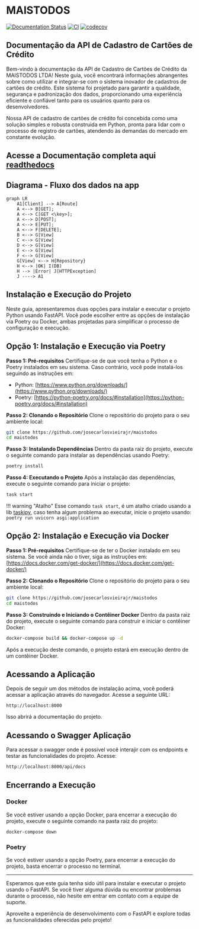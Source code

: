 # MAISTODOS

[![Documentation Status](https://readthedocs.org/projects/maistodos/badge/?version=latest)](https://maistodos.readthedocs.io/pt/latest/?badge=latest)
[![CI](https://github.com/josecarlosvieirajr/maistodos/actions/workflows/ci.yml/badge.svg)](https://github.com/josecarlosvieirajr/maistodos/actions/workflows/ci.yml)
[![codecov](https://codecov.io/gh/josecarlosvieirajr/maistodos/graph/badge.svg?token=KAMFN9ZLCD)](https://codecov.io/gh/josecarlosvieirajr/maistodos)

## Documentação da API de Cadastro de Cartões de Crédito

Bem-vindo à documentação da API de Cadastro de Cartões de Crédito da MAISTODOS LTDA! Neste guia, você encontrará informações abrangentes sobre como utilizar e integrar-se com o sistema inovador de cadastros de cartões de crédito. Este sistema foi projetado para garantir a qualidade, segurança e padronização dos dados, proporcionando uma experiência eficiente e confiável tanto para os usuários quanto para os desenvolvedores.

Nossa API de cadastro de cartões de crédito foi concebida como uma solução simples e robusta construida em Python, pronta para lidar com o processo de registro de cartões, atendendo às demandas do mercado em constante evolução. 

## **Acesse a Documentação completa aqui [readthedocs](https://maistodos.readthedocs.io/pt/latest/)**

## Diagrama - Fluxo dos dados na app

```mermaid
graph LR
    A1[Client] --> A[Route]
    A <--> B[GET];
    A <--> C[GET <\key>];
    A <--> D[POST];
    A <--> E[PUT];
    A <--> F[DELETE];
    B <--> G[View]
    C <--> G[View]
    D <--> G[View]
    E <--> G[View]
    F <--> G[View]
    G[View] <--> H{Repository}
    H <--> |OK| I(DB)
    H --> |Error| J[HTTPException]
    J ----> A1
```

## Instalação e Execução do Projeto

Neste guia, apresentaremos duas opções para instalar e executar o projeto Python usando FastAPI. Você pode escolher entre as opções de instalação via Poetry ou Docker, ambas projetadas para simplificar o processo de configuração e execução.

## Opção 1: Instalação e Execução via Poetry

**Passo 1: Pré-requisitos**
Certifique-se de que você tenha o Python e o Poetry instalados em seu sistema. Caso contrário, você pode instalá-los seguindo as instruções em:

- Python: [https://www.python.org/downloads/](https://www.python.org/downloads/)
- Poetry: [https://python-poetry.org/docs/#installation](https://python-poetry.org/docs/#installation)

**Passo 2: Clonando o Repositório**
Clone o repositório do projeto para o seu ambiente local:
```bash
git clone https://github.com/josecarlosvieirajr/maistodos
cd maistodos
```

**Passo 3: Instalando Dependências**
Dentro da pasta raiz do projeto, execute o seguinte comando para instalar as dependências usando Poetry:
```bash
poetry install
```

**Passo 4: Executando o Projeto**
Após a instalação das dependências, execute o seguinte comando para iniciar o projeto:
```bash
task start
```
!!! warning "Atalho"
    Esse comando `task start`, é um atalho criado usando a lib [taskipy](https://github.com/taskipy/taskipy), caso tenha algum problema
    ao executar, inicie o projeto usando:
    `poetry run uvicorn asgi:application`

## Opção 2: Instalação e Execução via Docker

**Passo 1: Pré-requisitos**
Certifique-se de ter o Docker instalado em seu sistema. Se você ainda não o tiver, siga as instruções em: [https://docs.docker.com/get-docker/](https://docs.docker.com/get-docker/)

**Passo 2: Clonando o Repositório**
Clone o repositório do projeto para o seu ambiente local:
```bash
git clone https://github.com/josecarlosvieirajr/maistodos
cd maistodos
```

**Passo 3: Construindo e Iniciando o Contêiner Docker**
Dentro da pasta raiz do projeto, execute o seguinte comando para construir e iniciar o contêiner Docker:
```bash
docker-compose build && docker-compose up -d
```

Após a execução deste comando, o projeto estará em execução dentro de um contêiner Docker.

## Acessando a Aplicação

Depois de seguir um dos métodos de instalação acima, você poderá acessar a aplicação através do navegador. Acesse a seguinte URL:
```
http://localhost:8000
```

Isso abrirá a documentação do projeto.

## Acessando o Swagger Aplicação

Para acessar o swagger onde é possivel você interajir com os endpoints e testar as funcionalidades do projeto. Acesse:
```
http://localhost:8000/api/docs
```

## Encerrando a Execução

### Docker
Se você estiver usando a opção Docker, para encerrar a execução do projeto, execute o seguinte comando na pasta raiz do projeto:
```bash
docker-compose down
```

### Poetry
Se você estiver usando a opção Poetry, para encerrar a execução do projeto, basta encerrar o processo no terminal.

___

Esperamos que este guia tenha sido útil para instalar e executar o projeto usando o FastAPI. Se você tiver alguma dúvida ou encontrar problemas durante o processo, não hesite em entrar em contato com a equipe de suporte.

Aproveite a experiência de desenvolvimento com o FastAPI e explore todas as funcionalidades oferecidas pelo projeto!
